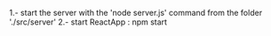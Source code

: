 1.-  start the server with the 'node server.js' command from the folder './src/server'
2.-  start ReactApp      : npm start 
